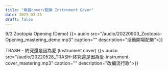 ```yaml
---
title: "樂器cover/配樂 Instrument Cover"
date: 2023-03-25
draft: false
---
```



9/3 Zootopia Opening (Demo)
{{< audio src="/audio/20220903_Zootopia-Opening_mastering_demo.mp3" caption="" 
description="活動開場配樂">}}

TRASH - 終究還是因為愛 (Instrument cover)
{{< audio src="/audio/20220528_TRASH-終究還是因為愛-instrument-cover_mastering.mp3" 
caption="" description="改編流行歌">}}